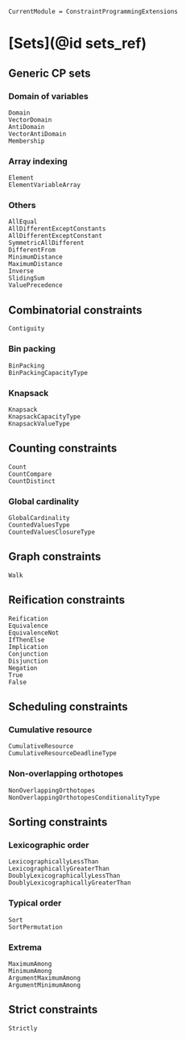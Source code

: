 ```@meta
CurrentModule = ConstraintProgrammingExtensions
```

# [Sets](@id sets_ref)

## Generic CP sets

### Domain of variables

```@docs
Domain
VectorDomain
AntiDomain
VectorAntiDomain
Membership
```

### Array indexing

```@docs
Element
ElementVariableArray
```

### Others

```@docs
AllEqual
AllDifferentExceptConstants
AllDifferentExceptConstant
SymmetricAllDifferent
DifferentFrom
MinimumDistance
MaximumDistance
Inverse
SlidingSum
ValuePrecedence
```

## Combinatorial constraints

```@docs
Contiguity
```

### Bin packing

```@docs
BinPacking
BinPackingCapacityType
```

### Knapsack

```@docs
Knapsack
KnapsackCapacityType
KnapsackValueType
```

## Counting constraints

```@docs
Count
CountCompare
CountDistinct
```

### Global cardinality

```@docs
GlobalCardinality
CountedValuesType
CountedValuesClosureType
```

## Graph constraints

```@docs
Walk
```

## Reification constraints

```@docs
Reification
Equivalence
EquivalenceNot
IfThenElse
Implication
Conjunction
Disjunction
Negation
True
False
```

## Scheduling constraints

### Cumulative resource 

```@docs
CumulativeResource
CumulativeResourceDeadlineType
```

### Non-overlapping orthotopes

```@docs
NonOverlappingOrthotopes
NonOverlappingOrthotopesConditionalityType
```

## Sorting constraints

### Lexicographic order

```@docs
LexicographicallyLessThan
LexicographicallyGreaterThan
DoublyLexicographicallyLessThan
DoublyLexicographicallyGreaterThan
```

### Typical order

```@docs
Sort
SortPermutation
```

### Extrema

```@docs
MaximumAmong
MinimumAmong
ArgumentMaximumAmong
ArgumentMinimumAmong
```

## Strict constraints

```@docs
Strictly
```
